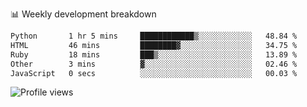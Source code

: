 
📊 Weekly development breakdown
<!--START_SECTION:waka-->

```txt
Python       1 hr 5 mins     ████████████▒░░░░░░░░░░░░   48.84 %
HTML         46 mins         ████████▓░░░░░░░░░░░░░░░░   34.75 %
Ruby         18 mins         ███▒░░░░░░░░░░░░░░░░░░░░░   13.89 %
Other        3 mins          ▓░░░░░░░░░░░░░░░░░░░░░░░░   02.46 %
JavaScript   0 secs          ░░░░░░░░░░░░░░░░░░░░░░░░░   00.03 %
```

<!--END_SECTION:waka-->

<img src="https://gpvc.arturio.dev/iqbalfasri" alt="Profile views"/>
